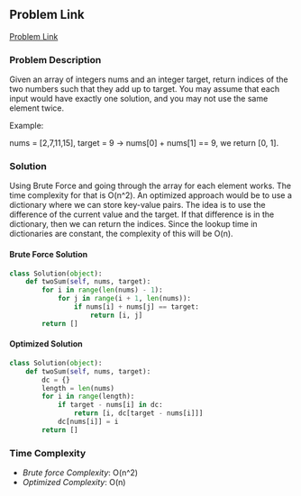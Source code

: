## Problem Link

[Problem Link](https://leetcode.com/problems/two-sum/)

### Problem Description

Given an array of integers nums and an integer target, return indices of the two numbers such that they add up to target.
You may assume that each input would have exactly one solution, and you may not use the same element twice.

Example:

nums = [2,7,11,15], target = 9 -> nums[0] + nums[1] == 9, we return [0, 1].

### Solution

Using Brute Force and going through the array for each element works. The time complexity for that is O(n^2).
An optimized approach would be to use a dictionary where we can store key-value pairs. The idea is to use the difference
of the current value and the target. If that difference is in the dictionary, then we can return the indices.
Since the lookup time in dictionaries are constant, the complexity of this will be O(n).
#### Brute Force Solution
```py
class Solution(object):
    def twoSum(self, nums, target):
        for i in range(len(nums) - 1):
            for j in range(i + 1, len(nums)):
                if nums[i] + nums[j] == target:
                    return [i, j]
        return []
```

#### Optimized Solution

```py
class Solution(object):
    def twoSum(self, nums, target):
        dc = {}
        length = len(nums)
        for i in range(length):
            if target - nums[i] in dc: 
                return [i, dc[target - nums[i]]]
            dc[nums[i]] = i
        return []
```
### Time Complexity
- _Brute force Complexity_: O(n^2)
- _Optimized Complexity_: O(n)
